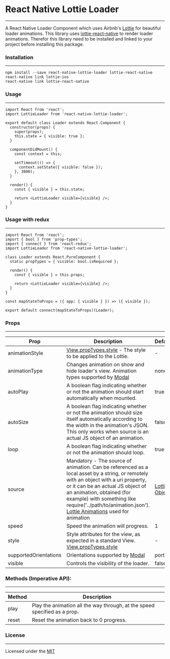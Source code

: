 # React Native Lottie Loader
----

A React Native Loader Component which uses Airbnb's [Lottie](https://lottiefiles.com) for beautiful loader animations. This library uses [lottie-react-native](https://github.com/react-native-community/lottie-react-native) to render loader animations. Therefor this library need to be installed and linked to your project before installing this package.

### Installation
----
```
npm install --save react-native-lottie-loader lottie-react-native
react-native link lottie-ios
react-native link lottie-react-native
```

### Usage
----

```
import React from 'react';
import LottieLoader from 'react-native-lottie-loader';

export default class Loader extends React.Component {
  constructor(props) {
    super(props);
    this.state = { visible: true };
  }

  componentDidMount() {
    const context = this;

    setTimeout(() => {
      context.setState({ visible: false });
    }, 3000);
  }

  render() {
    const { visible } = this.state;

    return <LottieLoader visible={visible} />;
  }
}
```

### Usage with redux
----

```
import React from 'react';
import { bool } from 'prop-types';
import { connect } from 'react-redux';
import LottieLoader from 'react-native-lottie-loader';

class Loader extends React.PureComponent {
  static propTypes = { visible: bool.isRequired };

  render() {
    const { visible } = this.props;

    return <LottieLoader visible={visible} />;
  }
}

const mapStateToProps = ({ app: { visible } }) => ({ visible });

export default connect(mapStateToProps)(Loader);

```


### Props
----
| Prop  | Description | Default |   
| ------------- | ------------- | ------------- |
| animationStyle  | [View.propTypes.style](https://facebook.github.io/react-native/docs/view.html#style) - The style to be applied to the Lottie. | -  |
| animationType  | Changes animation on show and hide loader's view. Animation types supported by [Modal](https://facebook.github.io/react-native/docs/modal) | none  |
| autoPlay	  | A boolean flag indicating whether or not the animation should start automatically when mounted. | true |
| autoSize	  | A boolean flag indicating whether or not the animation should size itself automatically according to the width in the animation's JSON. This only works when source is an actual JS object of an animation. | false |
| loop	  | A boolean flag indicating whether or not the animation should loop.	| true |
| source  | Mandatory - The source of animation. Can be referenced as a local asset by a string, or remotely with an object with a uri property, or it can be an actual JS object of an animation, obtained (for example) with something like require('../path/to/animation.json'). [Lottie Animations](https://lottiefiles.com) used for animation | [Lottie Object](https://www.lottiefiles.com/1240-car2go-global-loading-animation)  |
| speed  | Speed the animation will progress. | 1 |
| style  | Style attributes for the view, as expected in a standard View. [View.propTypes.style](https://facebook.github.io/react-native/docs/view.html#style)  | - |
| supportedOrientations  | Orientations supported by [Modal](https://facebook.github.io/react-native/docs/modal) | portrait  |
| visible  | Controls the visibility of the loader. | false  |

### Methods (Imperative API):
----
| Method  | Description |   
| ------------- |--------------------------------------------------------------------------| 
play | Play the animation all the way through, at the speed specified as a prop.  |
| reset  | Reset the animation back to 0 progress. |

### License
----

Licensed under the [MIT](https://github.com/imbudhiraja/react-native-lottie-loader/blob/master/LICENSE)
